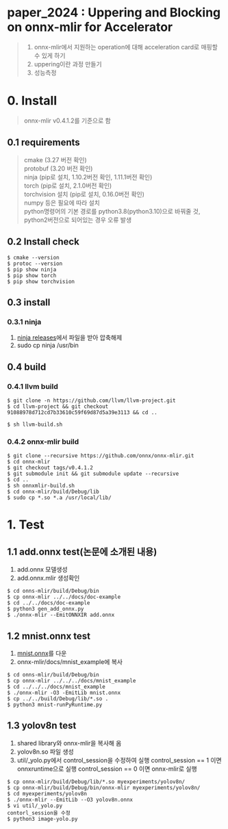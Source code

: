 # paper_2024 : Uppering and Blocking on onnx-mlir for Accelerator

> 1. onnx-mlir에서 지원하는 operation에 대해 acceleration card로 매핑할 수 있게 하기
> 2. uppering이란 과정 만들기
> 3. 성능측정

# 0. Install
> onnx-mlir v0.4.1.2를 기준으로 함

## 0.1 requirements
> cmake (3.27 버전 확인)<br/>
> protobuf (3.20 버전 확인)<br/>
> ninja (pip로 설치, 1.10.2버전 확인, 1.11.1버전 확인)<br/>
> torch (pip로 설치, 2.1.0버전 확인)<br/>
> torchvision 설치 (pip로 설치, 0.16.0버전 확인)<br/>
> numpy 등은 필요에 따라 설치<br/>
> python명령어의 기본 경로를 python3.8(python3.10)으로 바꿔줄 것, python2버전으로 되어있는 경우 오류 발생<br/>

## 0.2 Install check
```
$ cmake --version
$ protoc --version
$ pip show ninja
$ pip show torch
$ pip show torchvision
```

## 0.3 install

### 0.3.1 ninja
1. [ninja releases](https://github.com/ninja-build/ninja/releases)에서 파일을 받아 압축해제
2. sudo cp ninja /usr/bin

## 0.4 build
### 0.4.1 llvm build
```
$ git clone -n https://github.com/llvm/llvm-project.git
$ cd llvm-project && git checkout 91088978d712cd7b33610c59f69d87d5a39e3113 && cd ..

$ sh llvm-build.sh
```

### 0.4.2 onnx-mlir build
```
$ git clone --recursive https://github.com/onnx/onnx-mlir.git
$ cd onnx-mlir
$ git checkout tags/v0.4.1.2
$ git submodule init && git submodule update --recursive
$ cd ..
$ sh onnxmlir-build.sh
$ cd onnx-mlir/build/Debug/lib
$ sudo cp *.so *.a /usr/local/lib/
```

# 1. Test

## 1.1 add.onnx test(논문에 소개된 내용)
1. add.onnx 모델생성
2. add.onnx.mlir 생성확인
```
$ cd onns-mlir/build/Debug/bin
$ cp onnx-mlir ../../docs/doc-example
$ cd ../../docs/doc-example
$ python3 gen_add_onnx.py
$ ./onnx-mlir --EmitONNXIR add.onnx
```

## 1.2 mnist.onnx test
1. [mnist.onnx](https://github.com/onnx/onnx-mlir/blob/main/docs/mnist_example/mnist.onnx)를 다운
2. onnx-mlir/docs/mnist_example에 복사
```
$ cd onns-mlir/build/Debug/bin
$ cp onnx-mlir ../../../docs/mnist_example
$ cd ../../../docs/mnist_example
$ ./onnx-mlir -O3 -EmitLib mnist.onnx
$ cp ../../build/Debug/lib/*.so .
$ python3 mnist-runPyRuntime.py
```

## 1.3 yolov8n test
1. shared library와 onnx-mlir을 복사해 옴
2. yolov8n.so 파일 생성
3. util/_yolo.py에서 control_session을 수정하여 실행
control_session == 1 이면 onnxruntime으로 실행
control_session == 0 이면 onnx-mlir로 실행
```
$ cp onnx-mlir/build/Debug/lib/*.so myexperiments/yolov8n/
$ cp onnx-mlir/build/Debug/bin/onnx-mlir myexperiments/yolov8n/
$ cd myexperiments/yolov8n
$ ./onnx-mlir --EmitLib --O3 yolov8n.onnx
$ vi util/_yolo.py
contorl_session을 수정
$ python3 image-yolo.py
```
